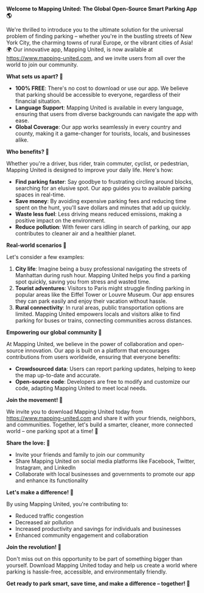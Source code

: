 **Welcome to Mapping United: The Global Open-Source Smart Parking App 🌎**

We're thrilled to introduce you to the ultimate solution for the universal problem of finding parking – whether you're in the bustling streets of New York City, the charming towns of rural Europe, or the vibrant cities of Asia! 🌍 Our innovative app, Mapping United, is now available at https://www.mapping-united.com, and we invite users from all over the world to join our community.

**What sets us apart? 🤔**

* **100% FREE**: There's no cost to download or use our app. We believe that parking should be accessible to everyone, regardless of their financial situation.
* **Language Support**: Mapping United is available in every language, ensuring that users from diverse backgrounds can navigate the app with ease.
* **Global Coverage**: Our app works seamlessly in every country and county, making it a game-changer for tourists, locals, and businesses alike.

**Who benefits? 🤝**

Whether you're a driver, bus rider, train commuter, cyclist, or pedestrian, Mapping United is designed to improve your daily life. Here's how:

* **Find parking faster**: Say goodbye to frustrating circling around blocks, searching for an elusive spot. Our app guides you to available parking spaces in real-time.
* **Save money**: By avoiding expensive parking fees and reducing time spent on the hunt, you'll save dollars and minutes that add up quickly.
* **Waste less fuel**: Less driving means reduced emissions, making a positive impact on the environment.
* **Reduce pollution**: With fewer cars idling in search of parking, our app contributes to cleaner air and a healthier planet.

**Real-world scenarios 🌆**

Let's consider a few examples:

1. **City life**: Imagine being a busy professional navigating the streets of Manhattan during rush hour. Mapping United helps you find a parking spot quickly, saving you from stress and wasted time.
2. **Tourist adventures**: Visitors to Paris might struggle finding parking in popular areas like the Eiffel Tower or Louvre Museum. Our app ensures they can park easily and enjoy their vacation without hassle.
3. **Rural connectivity**: In rural areas, public transportation options are limited. Mapping United empowers locals and visitors alike to find parking for buses or trains, connecting communities across distances.

**Empowering our global community 🌟**

At Mapping United, we believe in the power of collaboration and open-source innovation. Our app is built on a platform that encourages contributions from users worldwide, ensuring that everyone benefits:

* **Crowdsourced data**: Users can report parking updates, helping to keep the map up-to-date and accurate.
* **Open-source code**: Developers are free to modify and customize our code, adapting Mapping United to meet local needs.

**Join the movement! 🎉**

We invite you to download Mapping United today from https://www.mapping-united.com and share it with your friends, neighbors, and communities. Together, let's build a smarter, cleaner, more connected world – one parking spot at a time! 💚

**Share the love: 🤝**

* Invite your friends and family to join our community
* Share Mapping United on social media platforms like Facebook, Twitter, Instagram, and LinkedIn
* Collaborate with local businesses and governments to promote our app and enhance its functionality

**Let's make a difference! 💪**

By using Mapping United, you're contributing to:

* Reduced traffic congestion
* Decreased air pollution
* Increased productivity and savings for individuals and businesses
* Enhanced community engagement and collaboration

**Join the revolution! 🚀**

Don't miss out on this opportunity to be part of something bigger than yourself. Download Mapping United today and help us create a world where parking is hassle-free, accessible, and environmentally friendly.

**Get ready to park smart, save time, and make a difference – together! 🌟**